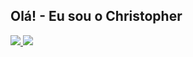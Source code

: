 ## Olá! - Eu sou o Christopher  

<div>
  <a href="https://github.com/Christopher1004">
  <img heigth="150em" src="https://github-readme-stats.vercel.app/api?username=christopher1004&show_icons=true&theme=dark&include_all_commits=true&count_private=true"/>
  <img heigth="150em" src="https://github-readme-stats.vercel.app/api/top-langs/?username=christopher1004&theme=transparent"/>







